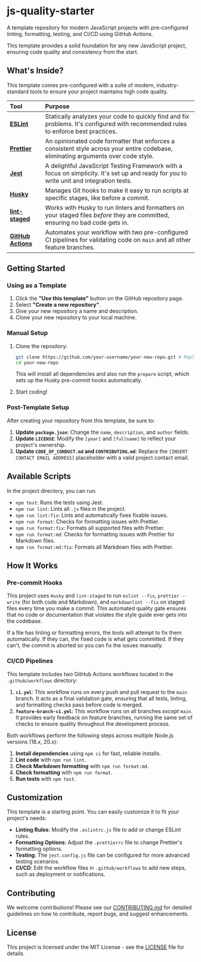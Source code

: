 # js-quality-starter

A template repository for modern JavaScript projects with pre-configured linting, formatting, testing, and CI/CD using GitHub Actions.

This template provides a solid foundation for any new JavaScript project, ensuring code quality and consistency from the start.

## What's Inside?

This template comes pre-configured with a suite of modern, industry-standard tools to ensure your project maintains high code quality.

| Tool                                                      | Purpose                                                                                                                                  |
| :-------------------------------------------------------- | :--------------------------------------------------------------------------------------------------------------------------------------- |
| **[ESLint](https://eslint.org/)**                         | Statically analyzes your code to quickly find and fix problems. It's configured with recommended rules to enforce best practices.        |
| **[Prettier](https://prettier.io/)**                      | An opinionated code formatter that enforces a consistent style across your entire codebase, eliminating arguments over code style.       |
| **[Jest](https://jestjs.io/)**                            | A delightful JavaScript Testing Framework with a focus on simplicity. It's set up and ready for you to write unit and integration tests. |
| **[Husky](https://typicode.github.io/husky/)**            | Manages Git hooks to make it easy to run scripts at specific stages, like before a commit.                                               |
| **[lint-staged](https://github.com/okonet/lint-staged)**  | Works with Husky to run linters and formatters on your staged files _before_ they are committed, ensuring no bad code gets in.           |
| **[GitHub Actions](https://github.com/features/actions)** | Automates your workflow with two pre-configured CI pipelines for validating code on `main` and all other feature branches.               |

## Getting Started

### Using as a Template

1. Click the **"Use this template"** button on the GitHub repository page.
2. Select **"Create a new repository"**.
3. Give your new repository a name and description.
4. Clone your new repository to your local machine.

### Manual Setup

1. Clone the repository:

   ```bash
   git clone https://github.com/your-username/your-new-repo.git # Replace with your actual repository URL
   cd your-new-repo
   ```

   This will install all dependencies and also run the `prepare` script, which sets up the Husky pre-commit hooks automatically.

2. Start coding!

### Post-Template Setup

After creating your repository from this template, be sure to:

1. **Update `package.json`**: Change the `name`, `description`, and `author` fields.
2. **Update `LICENSE`**: Modify the `[year]` and `[fullname]` to reflect your project's ownership.
3. **Update `CODE_OF_CONDUCT.md` and `CONTRIBUTING.md`**: Replace the `[INSERT CONTACT EMAIL ADDRESS]` placeholder with a valid project contact email.

## Available Scripts

In the project directory, you can run:

- `npm test`: Runs the tests using Jest.
- `npm run lint`: Lints all `.js` files in the project.
- `npm run lint:fix`: Lints and automatically fixes fixable issues.
- `npm run format`: Checks for formatting issues with Prettier.
- `npm run format:fix`: Formats all supported files with Prettier.
- `npm run format:md`: Checks for formatting issues with Prettier for Markdown files.
- `npm run format:md:fix`: Formats all Markdown files with Prettier.


## How It Works

### Pre-commit Hooks

This project uses `Husky` and `lint-staged` to run `eslint --fix`, `prettier --write` (for both code and Markdown), and `markdownlint --fix` on staged files every time you make a commit. This automated quality gate ensures that no code or documentation that violates the style guide ever gets into the codebase.

If a file has linting or formatting errors, the tools will attempt to fix them automatically. If they can, the fixed code is what gets committed. If they can't, the commit is aborted so you can fix the issues manually.

### CI/CD Pipelines

This template includes two GitHub Actions workflows located in the `.github/workflows` directory:

1. **`ci.yml`**: This workflow runs on every push and pull request to the `main` branch. It acts as a final validation gate, ensuring that all tests, linting, and formatting checks pass before code is merged.
2. **`feature-branch-ci.yml`**: This workflow runs on all branches _except_ `main`. It provides early feedback on feature branches, running the same set of checks to ensure quality throughout the development process.

Both workflows perform the following steps across multiple Node.js versions (18.x, 20.x):

1. **Install dependencies** using `npm ci` for fast, reliable installs.
2. **Lint code** with `npm run lint`.
3. **Check Markdown formatting** with `npm run format:md`.
4. **Check formatting** with `npm run format`.
5. **Run tests** with `npm test`.

## Customization

This template is a starting point. You can easily customize it to fit your project's needs:

- **Linting Rules**: Modify the `.eslintrc.js` file to add or change ESLint rules.
- **Formatting Options**: Adjust the `.prettierrc` file to change Prettier's formatting options.
- **Testing**: The `jest.config.js` file can be configured for more advanced testing scenarios.
- **CI/CD**: Edit the workflow files in `.github/workflows` to add new steps, such as deployment or notifications.

## Contributing

We welcome contributions! Please see our [CONTRIBUTING.md](CONTRIBUTING.md) for detailed guidelines on how to contribute, report bugs, and suggest enhancements.

## License

This project is licensed under the MIT License - see the [LICENSE](LICENSE.md) file for details.
